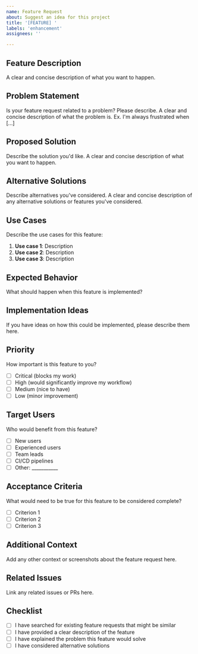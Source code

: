 ```yaml
---
name: Feature Request
about: Suggest an idea for this project
title: '[FEATURE] '
labels: 'enhancement'
assignees: ''

---
```


## Feature Description
A clear and concise description of what you want to happen.

## Problem Statement
Is your feature request related to a problem? Please describe.
A clear and concise description of what the problem is. Ex. I'm always frustrated when [...]

## Proposed Solution
Describe the solution you'd like.
A clear and concise description of what you want to happen.

## Alternative Solutions
Describe alternatives you've considered.
A clear and concise description of any alternative solutions or features you've considered.

## Use Cases
Describe the use cases for this feature:
1. **Use case 1**: Description
2. **Use case 2**: Description
3. **Use case 3**: Description

## Expected Behavior
What should happen when this feature is implemented?

## Implementation Ideas
If you have ideas on how this could be implemented, please describe them here.

## Priority
How important is this feature to you?
- [ ] Critical (blocks my work)
- [ ] High (would significantly improve my workflow)
- [ ] Medium (nice to have)
- [ ] Low (minor improvement)

## Target Users
Who would benefit from this feature?
- [ ] New users
- [ ] Experienced users
- [ ] Team leads
- [ ] CI/CD pipelines
- [ ] Other: ___________

## Acceptance Criteria
What would need to be true for this feature to be considered complete?
- [ ] Criterion 1
- [ ] Criterion 2
- [ ] Criterion 3

## Additional Context
Add any other context or screenshots about the feature request here.

## Related Issues
Link any related issues or PRs here.

## Checklist
- [ ] I have searched for existing feature requests that might be similar
- [ ] I have provided a clear description of the feature
- [ ] I have explained the problem this feature would solve
- [ ] I have considered alternative solutions